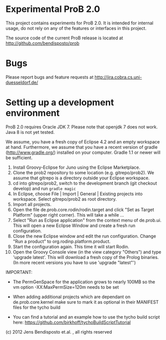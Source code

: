 # Experimental ProB 2.0 

This project contains experiments for ProB 2.0.
It is intended for internal usage, do not rely on any of the features or interfaces in this project. 

The source code of the current ProB release is located at http://github.com/bendisposto/prob

# Bugs
Please report bugs and feature requests at http://jira.cobra.cs.uni-duesseldorf.de/

# Setting up a development environment

ProB 2.0 requires Oracle JDK 7.
Please note that openjdk 7 does not work. Java 8 is not yet tested.

We assume, you have a fresh copy of Eclipse 4.2 and an empty workspace at hand. Furthermore, we assume that you have a recent version of gradle (http://www.gradle.org/) installed on your computer. Gradle 1.1 or newer will be sufficient.

1. Install Groovy-Eclipse for Juno using the Eclipse Marketplace.
2. Clone the prob2 repository to some location (e.g. gitrepo/prob2). 
   We assume that gitrepo is a directory outside your Eclipse workspace. 
3. cd into gitrepo/prob2, switch to the development branch (git checkout develop) and run `gradle magic` 
4. In Eclipse, choose File | Import | General | Existing projects into workspace. Select gitrepo/prob2 as root directory. 
6. Import all projects.
7. Open the file de.prob.core.rodin/rodin.target and click "Set as Target Platform" (upper right corner). 
   This will take a while ...
8. Select "Run as Eclipse application" from the context menu of de.prob.ui. This will open a new Eclipse Window and create a fresh run configuration.
9. Close the new Eclipse window and edit the run configuration. Change "Run a product" to org.rodinp.platform.product.
10. Start the configuration again. This time it will start Rodin.
11. Open the Groovy Console view (in the view category "Others") and type 'upgrade latest'. This will download a fresh copy of the Prolog binaries.
    (In more recent versions you have to use 'upgrade "latest"')

IMPORTANT:
-  The PermGenSpace for the application grows to nearly 100MB so the vm option -XX:MaxPermSize=120m needs to be set

-  When adding additional projects which are dependant on de.prob.core.kernel make sure to mark it as optional in their MANIFEST files for the tycho build

-  You can find a tutorial and an example how to use the tycho build script here: https://github.com/birkhoff/tychoBuildScriptTutorial

(c) 2012 Jens Bendisposto et.al. , all rights reserved
